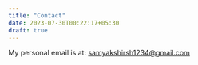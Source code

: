 ```yaml
---
title: "Contact"
date: 2023-07-30T00:22:17+05:30
draft: true
---
```


My personal email is at: [samyakshirsh1234@gmail.com](mailto:samyakshirsh1234@gmail.com)


